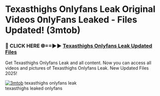 # Texasthighs Onlyfans Leak Original Videos 0nlyFans Leaked - Files Updated! (3mtob)

<h3>🔴 CLICK HERE 🌐==►► <a href="https://tinyurl.com/4seja8ks" rel="nofollow">Texasthighs Onlyfans Leak Updated Files</a></h3>

Get Texasthighs Onlyfans Leak and all content. Now you can access all videos and pictures of Texasthighs Onlyfans Leak. New Updated Files 2025!

[![3mtob](https://i.imgur.com/EWjZXRe.gif)](https://tinyurl.com/4seja8ks)
texasthighs onlyfans leak<br>
texasthighs leaked onlyfans